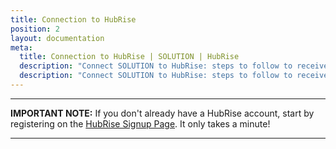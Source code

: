 ```yaml
---
title: Connection to HubRise
position: 2
layout: documentation
meta:
  title: Connection to HubRise | SOLUTION | HubRise
  description: "Connect SOLUTION to HubRise: steps to follow to receive your orders in your SOLUTION EPOS."
  description: "Connect SOLUTION to HubRise: steps to follow to receive your SOLUTION orders in your EPOS."
---
```


---

**IMPORTANT NOTE:** If you don't already have a HubRise account, start by registering on the [HubRise Signup Page](https://manager.hubrise.com/signup). It only takes a minute!

---
